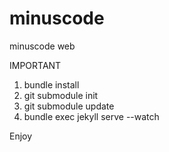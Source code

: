 minuscode
=========

minuscode web

IMPORTANT

1. bundle install
2. git submodule init
3. git submodule update
4. bundle exec jekyll serve --watch

Enjoy
